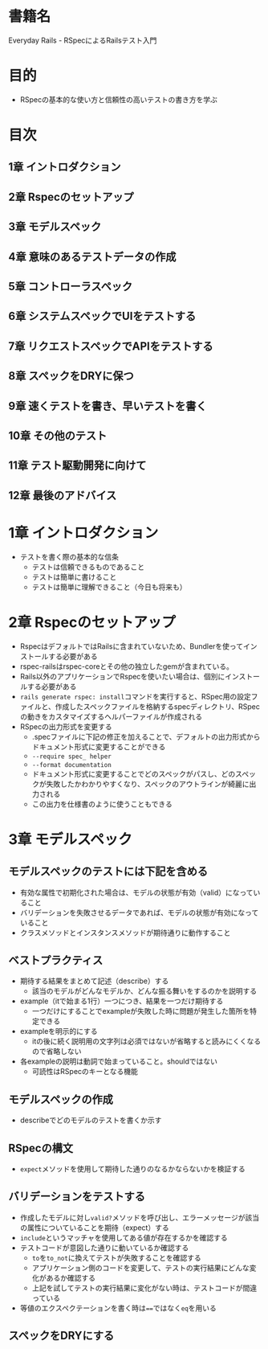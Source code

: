 # 書籍名
Everyday Rails - RSpecによるRailsテスト入門

# 目的
* RSpecの基本的な使い方と信頼性の高いテストの書き方を学ぶ

# 目次
## 1章 イントロダクション
## 2章 Rspecのセットアップ
## 3章 モデルスペック
## 4章 意味のあるテストデータの作成
## 5章 コントローラスペック
## 6章 システムスペックでUIをテストする
## 7章 リクエストスペックでAPIをテストする
## 8章 スペックをDRYに保つ
## 9章 速くテストを書き、早いテストを書く
## 10章 その他のテスト
## 11章 テスト駆動開発に向けて
## 12章 最後のアドバイス

# 1章 イントロダクション
* テストを書く際の基本的な信条
  * テストは信頼できるものであること
  * テストは簡単に書けること
  * テストは簡単に理解できること（今日も将来も）

# 2章 Rspecのセットアップ
* RspecはデフォルトではRailsに含まれていないため、Bundlerを使ってインストールする必要がある
* rspec-railsはrspec-coreとその他の独立したgemが含まれている。
* Rails以外のアプリケーションでRspecを使いたい場合は、個別にインストールする必要がある
* `rails generate rspec: install`コマンドを実行すると、RSpec用の設定ファイルと、作成したスペックファイルを格納するspecディレクトリ、RSpecの動きをカスタマイズするヘルパーファイルが作成される
* RSpecの出力形式を変更する
  * .specファイルに下記の修正を加えることで、デフォルトの出力形式からドキュメント形式に変更することができる
  * `--require spec_ helper`
  * `--format documentation`
  * ドキュメント形式に変更することでどのスペックがパスし、どのスペックが失敗したかわかりやすくなり、スペックのアウトラインが綺麗に出力される
  * この出力を仕様書のように使うこともできる

# 3章 モデルスペック
## モデルスペックのテストには下記を含める
* 有効な属性で初期化された場合は、モデルの状態が有効（valid）になっていること
* バリデーションを失敗させるデータであれば、モデルの状態が有効になっていること
* クラスメソッドとインスタンスメソッドが期待通りに動作すること
## ベストプラクティス
* 期待する結果をまとめて記述（describe）する
  * 該当のモデルがどんなモデルか、どんな振る舞いをするのかを説明する
* example（itで始まる1行）一つにつき、結果を一つだけ期待する
  * 一つだけにすることでexampleが失敗した時に問題が発生した箇所を特定できる
* exampleを明示的にする
  * itの後に続く説明用の文字列は必須ではないが省略すると読みにくくなるので省略しない
* 各exampleの説明は動詞で始まっていること。shouldではない
  * 可読性はRSpecのキーとなる機能
## モデルスペックの作成
* describeでどのモデルのテストを書くか示す
## RSpecの構文
* `expect`メソッドを使用して期待した通りのなるかならないかを検証する
## バリデーションをテストする
* 作成したモデルに対し`valid?`メソッドを呼び出し、エラーメッセージが該当の属性についていることを期待（expect）する
* `include`というマッチャを使用してある値が存在するかを確認する
* テストコードが意図した通りに動いているか確認する
  * `to`を`to_not`に換えてテストが失敗することを確認する
  * アプリケーション側のコードを変更して、テストの実行結果にどんな変化があるか確認する
  * 上記を試してテストの実行結果に変化がない時は、テストコードが間違っている
* 等値のエクスペクテーションを書く時は`==`ではなく`eq`を用いる
## スペックをDRYにする

